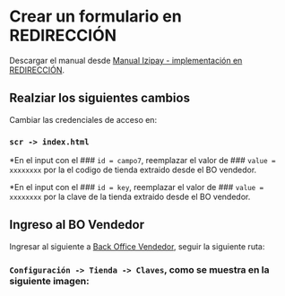 # Crear un formulario en REDIRECCIÓN

Descargar el manual desde [Manual Izipay - implementación en REDIRECCIÓN](https://secure.micuentaweb.pe/doc/es-PE/form-payment/quick-start-guide/sitemap.html).

## Realziar los siguientes cambios

Cambiar las credenciales de acceso en:

### `scr -> index.html`

*En el input con el ### `id = campo7`, reemplazar el valor de ### `value = xxxxxxxx` por la el codigo de tienda extraido desde el BO vendedor.

*En el input con el ### `id = key`, reemplazar el valor de ### `value = xxxxxxxx` por la clave de la tienda extraido desde el BO vendedor.


## Ingreso al BO Vendedor

Ingresar al siguiente a [Back Office Vendedor](https://secure.micuentaweb.pe/vads-merchant/), seguir la siguiente ruta:

### `Configuración -> Tienda -> Claves`, como se muestra en la siguiente imagen:
